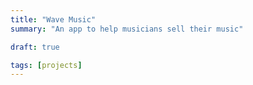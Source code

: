 ```yaml
---
title: "Wave Music"
summary: "An app to help musicians sell their music"

draft: true

tags: [projects]
---
```


